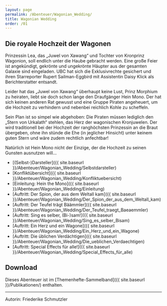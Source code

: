 ```yaml
---
layout: page
permalink: /Abenteuer/Wagonian_Wedding/
title: Wagonian Wedding
order: /01
---
```


## Die royale Hochzeit der Wagonen

Prinzessin Lea, das „Juwel von Xawang“ und Tochter von Kronprinz Wagonion, soll endlich unter die Haube gebracht werden. Eine große Feier ist angekündigt, gekrönte und ungekrönte Häupter aus der gesamten Galaxie sind eingeladen. UBC hat sich die Exklusivrechte gesichert und ihren Starreporter Rupert Sailman-Eggbird mit Assistentin Daisy Klick als Berichterstatter entsandt.

Leider hat das „Juwel von Xawang“ überhaupt keine Lust, Prinz Morphium zu heiraten, liebt sie doch schon lange den Draufgänger Hein Mono. Der hat sich keinen anderen Rat gewusst und eine Gruppe Piraten angeheuert, um die Hochzeit zu verhindern und nebenbei reichlich Kohle zu scheffeln.

Sein Plan ist so simpel wie abgehoben: Die Piraten müssen lediglich den „Stern von Urkalath“ stehlen, das Herz der wagonischen Kronjuwelen. Der wird traditionell bei der Hochzeit der ranghöchsten Prinzessin an die Braut übergeben, ohne ihn stünde die Ehe (in jeglicher Hinsicht) unter keinem guten Stern und wäre zudem rechtlich anfechtbar!

Natürlich ist Hein Mono nicht der Einzige, der die Hochzeit zu seinen Gunsten ausnutzen will…

- [(Selbst-)Darsteller]({{ site.baseurl }}/Abenteuer/Wagonian_Wedding/Selbstdarsteller)
- [Konfliktübersicht]({{ site.baseurl }}/Abenteuer/Wagonian_Wedding/Konfliktuebersicht)
- [Einleitung: Hein the Mono]({{ site.baseurl }}/Abenteuer/Wagonian_Wedding/Einleitung)
- [Auftritt: Der Spion, der aus dem Weltall kam]({{ site.baseurl }}/Abenteuer/Wagonian_Wedding/Der_Spion_der_aus_dem_Weltall_kam)
- [Auftritt: Der Teufel trägt Bäämmler]({{ site.baseurl }}/Abenteuer/Wagonian_Wedding/Der_Teufel_traegt_Baeaemmler)
- [Auftritt: Sing es selber, (Bi-)sam!]({{ site.baseurl }}/Abenteuer/Wagonian_Wedding/Sing_es_selber_Bisam)
- [Auftritt: Ein Herz und ein Wagone]({{ site.baseurl }}/Abenteuer/Wagonian_Wedding/Ein_Herz_und_ein_Wagone)
- [Auftritt: Die üblichen Verdächtigen]({{ site.baseurl }}/Abenteuer/Wagonian_Wedding/Die_ueblichen_Verdaechtigen)
- [Auftritt: Special Effects für alle!]({{ site.baseurl }}/Abenteuer/Wagonian_Wedding/Special_Effects_für_alle)

## Download

Dieses Abenteuer ist im [Themenhefte-Sammelband]({{ site.baseurl }}/Publikationen/) enthalten.

***

Autorin: Friederike Schmutzler
